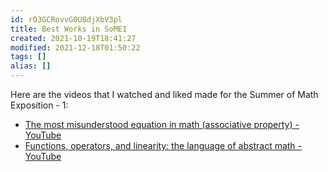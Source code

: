 ```yaml
---
id: rO3GCRovvG0U8djXbV3pl
title: Best Works in SoME1
created: 2021-10-19T18:41:27
modified: 2021-12-18T01:50:22
tags: []
alias: []
---
```


Here are the videos that I watched and liked made for the Summer of Math Exposition - 1:

- [The most misunderstood equation in math (associative property) - YouTube](https://www.youtube.com/watch?v=Oq71Ev9-aQE&t=7s)
- [Functions, operators, and linearity: the language of abstract math - YouTube](https://www.youtube.com/watch?v=-LVhZtFwZzM)
